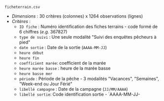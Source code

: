 `ficheterrain.csv`

* *Dimensions* : 30 critères (colonnes) x 1264 observations (lignes)
* *Critères* :
  - `ID fiche` : Numéro identification des fiches terrains - code formé de 6 chiffres (*e.g.* 367827)
  - `type de suivi` : Une seule modalité "Suivi des enquêtes pêcheurs à pied"
  - `date sortie` : Date de la sortie (`AAAA-MM-JJ`)
  - `heure début`
  - `heure fin`
  - `coefficient marée`: coefficient de la marée
  - `heure marée basse` : heure de la marée basse
  - `heure basse mer`
  - `période` : Période de la pêche - 3 modalités "Vacances", "Semaines", "Week-end ou Jour Férié"
  - `libellé campagne` : Date de la campagne (`JJ/MM/AAAA`)
  - `libellé sortie`: Code identification sortie - `AAAA-MM-JJ-
  
